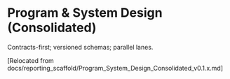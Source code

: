 # Program & System Design (Consolidated)

Contracts-first; versioned schemas; parallel lanes.

[Relocated from docs/reporting_scaffold/Program_System_Design_Consolidated_v0.1.x.md]
